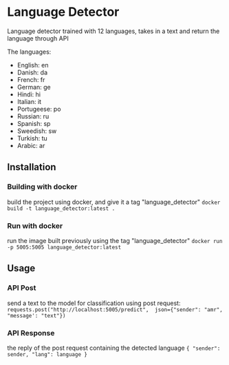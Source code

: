# Language Detector

Language detector trained with 12 languages, takes in a text and return the language through API

The languages:
- English: en
- Danish: da
- French: fr
- German: ge
- Hindi: hi
- Italian: it
- Portugeese: po
- Russian: ru
- Spanish: sp
- Sweedish: sw
- Turkish: tu
- Arabic: ar

## Installation
### Building with docker
build the project using docker, and give it a tag "language_detector"
`docker build -t language_detector:latest .`

### Run with docker
run the image built previously using the tag "language_detector"
`docker run -p 5005:5005 language_detector:latest`

## Usage
### API Post
send a text to the model for classification using post request:
`requests.post("http://localhost:5005/predict", 
		json={"sender": "amr", "message': "text"})`

### API Response
the reply of the post request containing the detected language 
`{
	"sender": sender,
	"lang": language
}`
